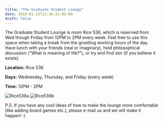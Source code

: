 ```yaml
---
title: "The Graduate Student Lounge"
date: 2018-01-23T12:36:21-05:00
draft: false
---
```


The Graduate Student Lounge is room Rice 536, which is reserved from Wed though Friday from 12PM to 2PM every week. Feel free to use this space when taking a break from the gruelling working hours of the day. Have lunch with your friends (real or imaginary), hold philosophical discussion ("What is meaning of life?"), or try and find zen (if you believe it exists). 

**Location:** Rice 536


**Days:** Wednesday, Thursday, and Friday (every week)


**Time:** 12PM - 2PM

![Rice536a](https://github.com/csgsg/hugo/tree/master/static/images/Rice563a.jpg) ![Rice536b](https://github.com/csgsg/hugo/tree/master/static/images/Rice536b.jpg)

P.S. If you have any cool ideas of how to make the lounge more comfortable (like adding board games etc.), please e-mail us and we will make it happen! :) 
